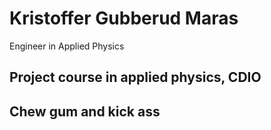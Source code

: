# Kristoffer Gubberud Maras
Engineer in Applied Physics
## Project course in applied physics, CDIO 
## Chew gum and kick ass
